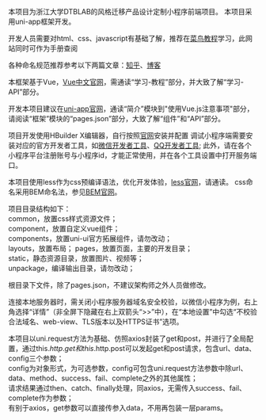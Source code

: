 本项目为浙江大学DTBLAB的风格迁移产品设计定制小程序前端项目。
本项目采用uni-app框架开发。

开发人员需要对html、css、javascript有基础了解，推荐在[菜鸟教程](https://www.runoob.com/)学习，此网站同时可作为手册查阅

各种命名规范推荐参考以下两篇文章：[知乎](https://zhuanlan.zhihu.com/p/47018800)、[博客](https://www.cnblogs.com/Hsong/p/9016950.html)

本框架基于Vue，[Vue中文官网](https://cn.vuejs.org/)，需通读“学习-教程”部分，并大致了解“学习-API”部分。

开发本项目建议在[uni-app官网](https://uniapp.dcloud.io/)，通读“简介”模块到"使用Vue.js注意事项"部分，请阅读“框架”模块的“pages.json”部分，大致了解“组件”和“API”部分。

项目开发使用HBuilder X编辑器，自行按照[官网](https://www.dcloud.io/hbuilderx.html)安装并配置
调试小程序端需要安装对应的官方开发者工具，如[微信开发者工具](https://developers.weixin.qq.com/miniprogram/dev/devtools/download.html)、[QQ开发者工具](https://q.qq.com/wiki/tools/devtool/#%E5%BC%80%E5%8F%91%E8%80%85%E5%B7%A5%E5%85%B7stable%E7%89%88-2020-04-20-%E6%9B%B4%E6%96%B0);
此外，请在各个小程序平台注册账号与小程序id，才能正常使用，并在各个工具设置中打开服务端口。

本项目使用less作为css预编译语法，优化开发体验，[less官网](http://lesscss.cn/)，请通读。
css命名采用BEM命名法，参见[BEM官网](https://bemcss.com/)。

项目目录结构如下：<br>
common，放置css样式资源文件；<br>
component，放置自定义vue组件；<br>
components，放置uni-ui官方拓展组件，请勿改动；<br>
layouts，放置布局；
pages，放置页面，主要的开发目录；<br>
static，静态资源目录，放置图片、视频等；<br>
unpackage，编译输出目录，请勿改动；<br>

根目录下文件，除了pages.json，不建议架构师之外人员做修改。

连接本地服务器时，需关闭小程序服务器域名安全校验，以微信小程序为例，右上角选择“详情”（非全屏下隐藏在右上双箭头“>>”中），在“本地设置”中勾选“不校验合法域名、web-view、TLS版本以及HTTPS证书”选项。

本项目以uni.request方法为基础、仿照axios封装了get和post，并进行了全局配置，通过this.$http.get和this.$http.post可以发起get和post请求，包含url、data、config三个参数；<br>
config为对象形式，为可选参数，config可包含uni.request方法参数中除url、data、method、success、fail、complete之外的其他属性；<br>
请求结果通过then、catch、finally处理，同axios，无需传入success、fail、complete作为参数；<br>
有别于axios，get参数可以直接传参入data，不用再包装一层params。<br>